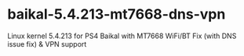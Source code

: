 # baikal-5.4.213-mt7668-dns-vpn
Linux kernel 5.4.213 for PS4 Baikal with MT7668 WiFi/BT Fix (with DNS issue fix) &amp; VPN support
